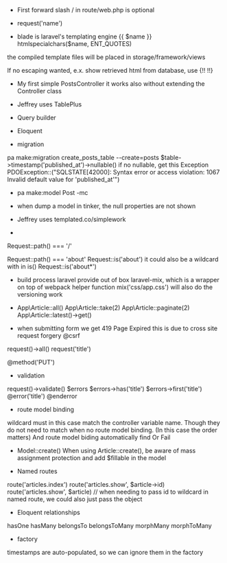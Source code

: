* First forward slash / in route/web.php is optional

* request('name')

* blade is laravel's templating engine
{{ $name }}
htmlspecialchars($name, ENT_QUOTES)

the compiled template files will be placed in storage/framework/views

If no escaping wanted, e.x. show retrieved html from database, use {!!  !!} 

* My first simple PostsController
it works also without extending the Controller class

* Jeffrey uses TablePlus

* Query builder

* Eloquent

* migration

pa make:migration create_posts_table --create=posts
$table->timestamp('published_at')->nullable()
if no nullable, get this Exception
PDOException::("SQLSTATE[42000]: Syntax error or access violation: 1067 Invalid default value for 'published_at'")

* pa make:model Post -mc

* when dump a model in tinker, the null properties are not shown

* Jeffrey uses templated.co/simplework

* 
Request::path() === '/'

Request::path() === 'about'
Request::is('about')
it could also be a wildcard with in is()
Request::is('about*')

* build process
laravel provide out of box laravel-mix, which is a wrapper on top of webpack
helper function mix('css/app.css') will also do the versioning work

* App\Article::all()
App\Article::take(2)
App\Article::paginate(2)
App\Article::latest()->get()

* when submitting form
we get 
419 Page Expired
this is due to cross site request forgery
@csrf

request()->all()
request('title')

@method('PUT')

* validation

request()->validate()
$errors
$errors->has('title')
$errors->first('title')
@error('title')
@enderror

* route model binding

wildcard must in this case match the controller variable name.
Though they do not need to match when no route model binding. (In this case the order matters)
And route model biding automatically find Or Fail

* Model::create()
When using Article::create(), be aware of mass assignment protection and add $fillable in the model

* Named routes

route('articles.index')
route('articles.show', $article->id)
route('articles.show', $article)
// when needing to pass id to wildcard in named route, we could also just pass the object


* Eloquent relationships

hasOne
hasMany
belongsTo
belongsToMany
morphMany
morphToMany

* factory

timestamps are auto-populated, so we can ignore them in the factory 
